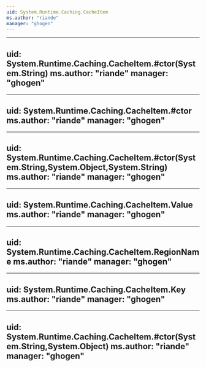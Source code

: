 ```yaml
---
uid: System.Runtime.Caching.CacheItem
ms.author: "riande"
manager: "ghogen"
---
```


---
uid: System.Runtime.Caching.CacheItem.#ctor(System.String)
ms.author: "riande"
manager: "ghogen"
---

---
uid: System.Runtime.Caching.CacheItem.#ctor
ms.author: "riande"
manager: "ghogen"
---

---
uid: System.Runtime.Caching.CacheItem.#ctor(System.String,System.Object,System.String)
ms.author: "riande"
manager: "ghogen"
---

---
uid: System.Runtime.Caching.CacheItem.Value
ms.author: "riande"
manager: "ghogen"
---

---
uid: System.Runtime.Caching.CacheItem.RegionName
ms.author: "riande"
manager: "ghogen"
---

---
uid: System.Runtime.Caching.CacheItem.Key
ms.author: "riande"
manager: "ghogen"
---

---
uid: System.Runtime.Caching.CacheItem.#ctor(System.String,System.Object)
ms.author: "riande"
manager: "ghogen"
---
